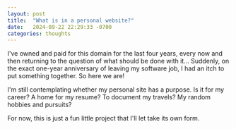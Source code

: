 ```yaml
---
layout: post
title:  "What is in a personal website?"
date:   2024-09-22 22:29:33 -0700
categories: thoughts
---
```


I've owned and paid for this domain for the last four years, every now and then returning to the question of what should be done with it... Suddenly, on the exact one-year anniversary of leaving my software job, I had an itch to put something together. So here we are! 

I'm still contemplating whether my personal site has a purpose. Is it for my career? A home for my resume? To document my travels? My random hobbies and pursuits?

For now, this is just a fun little project that I'll let take its own form.

<!-- You’ll find this post in your `_posts` directory. Go ahead and edit it and re-build the site to see your changes. You can rebuild the site in many different ways, but the most common way is to run `jekyll serve`, which launches a web server and auto-regenerates your site when a file is updated.

Jekyll requires blog post files to be named according to the following format:

`YEAR-MONTH-DAY-title.MARKUP`

Where `YEAR` is a four-digit number, `MONTH` and `DAY` are both two-digit numbers, and `MARKUP` is the file extension representing the format used in the file. After that, include the necessary front matter. Take a look at the source for this post to get an idea about how it works.

Jekyll also offers powerful support for code snippets:

{% highlight ruby %}
def print_hi(name)
  puts "Hi, #{name}"
end
print_hi('Tom')
#=> prints 'Hi, Tom' to STDOUT.
{% endhighlight %}

Check out the [Jekyll docs][jekyll-docs] for more info on how to get the most out of Jekyll. File all bugs/feature requests at [Jekyll’s GitHub repo][jekyll-gh]. If you have questions, you can ask them on [Jekyll Talk][jekyll-talk].

[jekyll-docs]: https://jekyllrb.com/docs/home
[jekyll-gh]:   https://github.com/jekyll/jekyll
[jekyll-talk]: https://talk.jekyllrb.com/ -->
